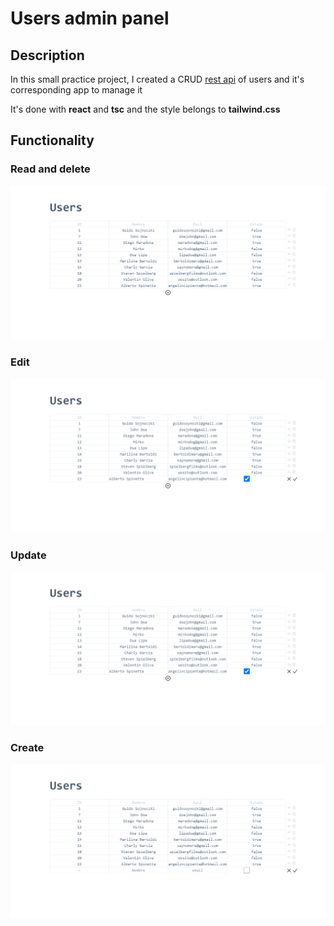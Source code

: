 # Users admin panel

## Description

In this small practice project, I created a CRUD [rest api](https://github.com/guiddd/rest-api-reuploaded) of users and it's corresponding app to manage it

It's done with **react** and **tsc** and the style belongs to **tailwind.css**

## Functionality

### Read and delete
![Read and delete functionality](./public/home.PNG)

### Edit
![edit functionality](./public/edit.PNG)

### Update
![edit functionality](./public/edit.PNG)

### Create
![create functionality](./public/add.PNG)
